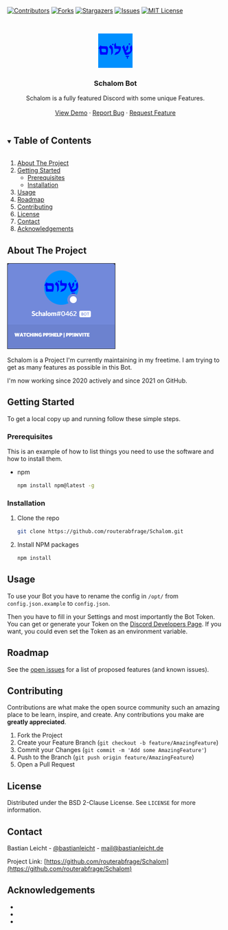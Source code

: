[![Contributors][contributors-shield]][contributors-url]
[![Forks][forks-shield]][forks-url]
[![Stargazers][stars-shield]][stars-url]
[![Issues][issues-shield]][issues-url]
[![MIT License][license-shield]][license-url]

<!-- PROJECT LOGO -->
<br/>
<p align="center">
  <a href="https://github.com/routerabfrage/Schalom">
    <img src="images/logo.png" alt="Logo" width="80" height="80">
  </a>
  <h3 align="center">Schalom Bot</h3>
  <p align="center">
    Schalom is a fully featured Discord with some unique Features.
    <br/>
    <br/>
    <a href="https://discord.com/oauth2/authorize?client_id=777864354170273832&permissions=112536641&scope=bot">View Demo</a>
    ·
    <a href="https://github.com/routerabfrage/Schalom/issues">Report Bug</a>
    ·
    <a href="https://github.com/routerabfrage/Schalom/issues">Request Feature</a>
  </p>
</p>


<!-- TABLE OF CONTENTS -->
<details open="open">
  <summary><h2 style="display: inline-block">Table of Contents</h2></summary>
  <ol>
    <li>
      <a href="#about-the-project">About The Project</a>
    </li>
    <li>
      <a href="#getting-started">Getting Started</a>
      <ul>
        <li><a href="#prerequisites">Prerequisites</a></li>
        <li><a href="#installation">Installation</a></li>
      </ul>
    </li>
    <li><a href="#usage">Usage</a></li>
    <li><a href="#roadmap">Roadmap</a></li>
    <li><a href="#contributing">Contributing</a></li>
    <li><a href="#license">License</a></li>
    <li><a href="#contact">Contact</a></li>
    <li><a href="#acknowledgements">Acknowledgements</a></li>
  </ol>
</details>



<!-- ABOUT THE PROJECT -->
## About The Project

[![Product Name Screen Shot][product-screenshot]](https://discord.com/oauth2/authorize?client_id=777864354170273832&permissions=112536641&scope=bot)

Schalom is a Project I'm currently maintaining in my freetime. I am trying to get as many features as possible in this Bot.

I'm now working since 2020 actively and since 2021 on GitHub.

<!-- GETTING STARTED -->
## Getting Started

To get a local copy up and running follow these simple steps.

### Prerequisites

This is an example of how to list things you need to use the software and how to install them.
* npm
  ```sh
  npm install npm@latest -g
  ```

### Installation

1. Clone the repo
   ```sh
   git clone https://github.com/routerabfrage/Schalom.git
   ```
2. Install NPM packages
   ```sh
   npm install
   ```



<!-- USAGE EXAMPLES -->
## Usage

To use your Bot you have to rename the config in ```/opt/``` from ```config.json.example``` to ```config.json```. 

Then you have to fill in your Settings and most importantly the Bot Token. You can get or generate your Token on the [Discord Developers Page](https://discord.com/developers/applications/).
If you want, you could even set the Token as an environment variable.

<!-- ROADMAP -->
## Roadmap

See the [open issues](https://github.com/routerabfrage/Schalom/issues) for a list of proposed features (and known issues).



<!-- CONTRIBUTING -->
## Contributing

Contributions are what make the open source community such an amazing place to be learn, inspire, and create. Any contributions you make are **greatly appreciated**.

1. Fork the Project
2. Create your Feature Branch (`git checkout -b feature/AmazingFeature`)
3. Commit your Changes (`git commit -m 'Add some AmazingFeature'`)
4. Push to the Branch (`git push origin feature/AmazingFeature`)
5. Open a Pull Request



<!-- LICENSE -->
## License

Distributed under the BSD 2-Clause License. See `LICENSE` for more information.



<!-- CONTACT -->
## Contact

Bastian Leicht - [@bastianleicht](https://twitter.com/bastianleicht) - mail@bastianleicht.de

Project Link: [https://github.com/routerabfrage/Schalom](https://github.com/routerabfrage/Schalom)



<!-- ACKNOWLEDGEMENTS -->
## Acknowledgements

* []()
* []()
* []()





<!-- MARKDOWN LINKS & IMAGES -->
<!-- https://www.markdownguide.org/basic-syntax/#reference-style-links -->
[contributors-shield]: https://img.shields.io/github/contributors/routerabfrage/Schalom.svg?style=for-the-badge
[contributors-url]: https://github.com/routerabfrage/Schalom/graphs/contributors
[forks-shield]: https://img.shields.io/github/forks/routerabfrage/Schalom.svg?style=for-the-badge
[forks-url]: https://github.com/routerabfrage/Schalom/network/members
[stars-shield]: https://img.shields.io/github/stars/routerabfrage/Schalom.svg?style=for-the-badge
[stars-url]: https://github.com/routerabfrage/Schalom/stargazers
[issues-shield]: https://img.shields.io/github/issues/routerabfrage/Schalom.svg?style=for-the-badge
[issues-url]: https://github.com/routerabfrage/Schalom/issues
[license-shield]: https://img.shields.io/github/license/routerabfrage/Schalom.svg?style=for-the-badge
[license-url]: https://github.com/routerabfrage/Schalom/blob/master/LICENSE.txt
[product-screenshot]: images/screenshot.png